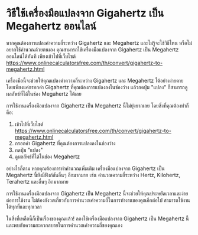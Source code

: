 วิธีใช้เครื่องมือแปลงจาก Gigahertz เป็น Megahertz ออนไลน์
=========================================================

หากคุณต้องการแปลงค่าความถี่ระหว่าง Gigahertz และ Megahertz และไม่รู้จะใช้วิธีไหน หรือไม่อยากใช้คำนวณด้วยตนเอง คุณสามารถใช้เครื่องมือแปลงจาก Gigahertz เป็น Megahertz ออนไลน์ได้ทันที เพียงเข้าไปที่เว็บไซต์ <https://www.onlinecalculatorsfree.com/th/convert/gigahertz-to-megahertz.html>

เครื่องมือนี้จะช่วยให้คุณแปลงค่าความถี่ระหว่าง Gigahertz และ Megahertz ได้อย่างง่ายดาย โดยเพียงแค่กรอกค่า Gigahertz ที่คุณต้องการแปลงลงในช่องว่าง แล้วกดปุ่ม "แปลง" ก็สามารถดูผลลัพธ์ที่ได้ในช่อง Megahertz ได้เลย

การใช้งานเครื่องมือแปลงจาก Gigahertz เป็น Megahertz นี้ไม่ยุ่งยากเลย โดยสิ่งที่คุณต้องทำก็คือ:

1. เข้าไปที่เว็บไซต์ <https://www.onlinecalculatorsfree.com/th/convert/gigahertz-to-megahertz.html>
2. กรอกค่า Gigahertz ที่คุณต้องการแปลงลงในช่องว่าง
3. กดปุ่ม "แปลง"
4. ดูผลลัพธ์ที่ได้ในช่อง Megahertz

อย่างไรก็ตาม หากคุณต้องการทำคำนวณเพิ่มเติม เครื่องมือแปลงจาก Gigahertz เป็น Megahertz นี้ยังมีฟังก์ชันอื่นๆ อีกมากมาย เช่น คำนวณความถี่ระหว่าง Hertz, Kilohertz, Terahertz และอื่นๆ อีกมากมาย

การใช้งานเครื่องมือแปลงจาก Gigahertz เป็น Megahertz นี้จะช่วยให้คุณประหยัดเวลาและง่ายต่อการใช้งาน ไม่ต้องกังวลเกี่ยวกับการคำนวณค่าความถี่ในการทำงานของคุณอีกต่อไป สามารถใช้งานได้ทุกที่และทุกเวลา

ในสิ่งที่เหลือนี้ก็เป็นเรื่องของคุณแล้ว! ลองใช้เครื่องมือแปลงจาก Gigahertz เป็น Megahertz นี้และพบกับความสะดวกสบายในการคำนวณค่าความถี่ของคุณเอง